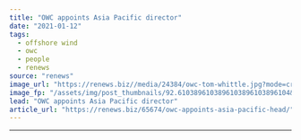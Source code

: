 ```yaml
---
title: "OWC appoints Asia Pacific director"
date: "2021-01-12"
tags: 
  - offshore wind
  - owc
  - people
  - renews
source: "renews"
image_url: "https://renews.biz//media/24384/owc-tom-whittle.jpg?mode=crop&width=770&heightratio=0.6103896103896103896103896104&slimmage=true"
image_fp: "/assets/img/post_thumbnails/92.6103896103896103896103896104&slimmage=true"
lead: "OWC appoints Asia Pacific director"
article_url: "https://renews.biz/65674/owc-appoints-asia-pacific-head/"
---
```


---
